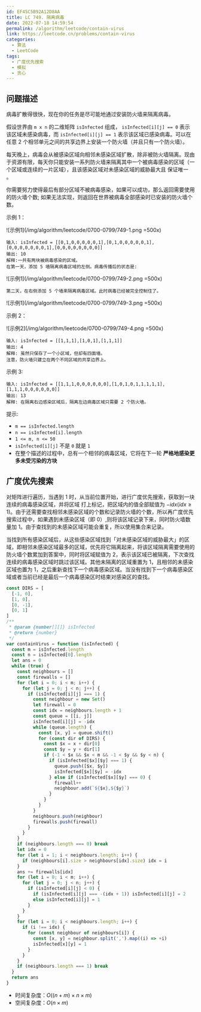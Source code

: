 ```yaml
---
id: EF45C5B92A12D8AA
title: LC 749. 隔离病毒
date: 2022-07-18 14:59:54
permalink: /algorithm/leetcode/contain-virus
link: https://leetcode.cn/problems/contain-virus
categories:
  - 算法
  - LeetCode
tags:
  - 广度优先搜索
  - 模拟
  - 贪心
---
```


<Level :type='3'/>

## 问题描述

病毒扩散得很快，现在你的任务是尽可能地通过安装防火墙来隔离病毒。

假设世界由 `m x n` 的二维矩阵 `isInfected` 组成， `isInfected[i][j] == 0` 表示该区域未感染病毒，而 `isInfected[i][j] == 1` 表示该区域已感染病毒。可以在任意 2 个相邻单元之间的共享边界上安装一个防火墙（并且只有一个防火墙）。

每天晚上，病毒会从被感染区域向相邻未感染区域扩散，除非被防火墙隔离。现由于资源有限，每天你只能安装一系列防火墙来隔离其中一个被病毒感染的区域（一个区域或连续的一片区域），且该感染区域对未感染区域的威胁最大且 保证唯一 。

你需要努力使得最后有部分区域不被病毒感染，如果可以成功，那么返回需要使用的防火墙个数; 如果无法实现，则返回在世界被病毒全部感染时已安装的防火墙个数。

示例 1：

![示例1](/img/algorithm/leetcode/0700-0799/749-1.png =500x)

```text
输入: isInfected = [[0,1,0,0,0,0,0,1],[0,1,0,0,0,0,0,1],[0,0,0,0,0,0,0,1],[0,0,0,0,0,0,0,0]]
输出: 10
解释:一共有两块被病毒感染的区域。
在第一天，添加 5 墙隔离病毒区域的左侧。病毒传播后的状态是:
```

![示例1](/img/algorithm/leetcode/0700-0799/749-2.png =500x)

```none
第二天，在右侧添加 5 个墙来隔离病毒区域。此时病毒已经被完全控制住了。
```

![示例1](/img/algorithm/leetcode/0700-0799/749-3.png =500x)

示例 2：

![示例2](/img/algorithm/leetcode/0700-0799/749-4.png =500x)

```text
输入: isInfected = [[1,1,1],[1,0,1],[1,1,1]]
输出: 4
解释: 虽然只保存了一个小区域，但却有四面墙。
注意，防火墙只建立在两个不同区域的共享边界上。
```

示例 3:

```text
输入: isInfected = [[1,1,1,0,0,0,0,0,0],[1,0,1,0,1,1,1,1,1],[1,1,1,0,0,0,0,0,0]]
输出: 13
解释: 在隔离右边感染区域后，隔离左边病毒区域只需要 2 个防火墙。
```

提示:

- `m == isInfected.length`
- `n == isInfected[i].length`
- `1 <= m, n <= 50`
- `isInfected[i][j]` 不是 `0` 就是 `1`
- 在整个描述的过程中，总有一个相邻的病毒区域，它将在下一轮 **严格地感染更多未受污染的方块**

## 广度优先搜索

对矩阵进行遍历，当遇到 $1$ 时，从当前位置开始，进行广度优先搜索，获取到一块连续的病毒感染区域，并将区域
打上标记，把区域内的值全部赋值为 $-idx(idx \geq 1)$。由于还需要查找相邻未感染区域的个数和记录防火墙的个数，所以再广度优先搜索过程中，如果遇到未感染区域（即 $0$）,则将该区域记录下来，同时防火墙数量加 $1$。由于查找到的未感染区域可能会重复，所以使用集合来记录。

当找到所有感染区域后，从这些感染区域找到「对未感染区域的威胁最大」的区域，即相邻未感染区域最多的区域，优先将它隔离起来，将该区域隔离需要使用的防火墙个数累加到答案中，同时将区域赋值为 $2$，表示该区域已被隔离，下次查找连续的病毒感染区域时跳过该区域。其他未隔离的区域重置为 $1$，且相邻的未感染区域也置为 $1$，之后重新查找下一个病毒感染区域。当没有找到下一个病毒感染区域或者当前已经是最后一个病毒感染区时结束对感染区的查找。

```javascript
const DIRS = [
  [-1, 0],
  [1, 0],
  [0, -1],
  [0, 1]
]
/**
 * @param {number[][]} isInfected
 * @return {number}
 */
var containVirus = function (isInfected) {
  const m = isInfected.length
  const n = isInfected[0].length
  let ans = 0
  while (true) {
    const neighbours = []
    const firewalls = []
    for (let i = 0; i < m; i++) {
      for (let j = 0; j < n; j++) {
        if (isInfected[i][j] === 1) {
          const neighbour = new Set()
          let firewall = 0
          const idx = neighbours.length + 1
          const queue = [[i, j]]
          isInfected[i][j] = -idx
          while (queue.length) {
            const [x, y] = queue.shift()
            for (const dir of DIRS) {
              const $x = x + dir[0]
              const $y = y + dir[1]
              if (-1 < $x && $x < m && -1 < $y && $y < n) {
                if (isInfected[$x][$y] === 1) {
                  queue.push([$x, $y])
                  isInfected[$x][$y] = -idx
                } else if (isInfected[$x][$y] === 0) {
                  firewall++
                  neighbour.add(`${$x},${$y}`)
                }
              }
            }
          }
          neighbours.push(neighbour)
          firewalls.push(firewall)
        }
      }
    }
    if (neighbours.length === 0) break
    let idx = 0
    for (let i = 1; i < neighbours.length; i++) {
      if (neighbours[i].size > neighbours[idx].size) idx = i
    }
    ans += firewalls[idx]
    for (let i = 0; i < m; i++) {
      for (let j = 0; j < n; j++) {
        if (isInfected[i][j] < 0) {
          if (isInfected[i][j] === -(idx + 1)) isInfected[i][j] = 2
          else isInfected[i][j] = 1
        }
      }
    }
    for (let i = 0; i < neighbours.length; i++) {
      if (i !== idx) {
        for (const neighbour of neighbours[i]) {
          const [x, y] = neighbour.split(',').map((i) => +i)
          isInfected[x][y] = 1
        }
      }
    }
    if (neighbours.length === 1) break
  }
  return ans
}
```

- 时间复杂度：$O((n + m) \times n \times m)$
- 空间复杂度：$O(n \times m)$
